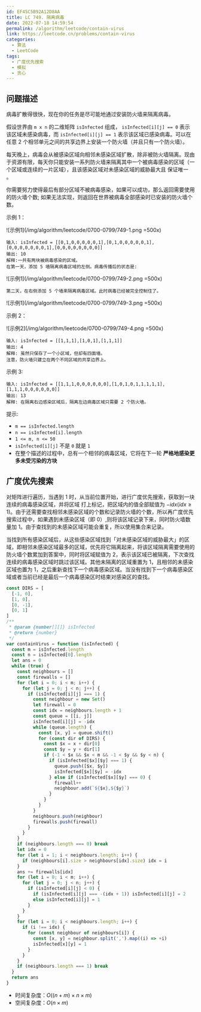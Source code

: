 ```yaml
---
id: EF45C5B92A12D8AA
title: LC 749. 隔离病毒
date: 2022-07-18 14:59:54
permalink: /algorithm/leetcode/contain-virus
link: https://leetcode.cn/problems/contain-virus
categories:
  - 算法
  - LeetCode
tags:
  - 广度优先搜索
  - 模拟
  - 贪心
---
```


<Level :type='3'/>

## 问题描述

病毒扩散得很快，现在你的任务是尽可能地通过安装防火墙来隔离病毒。

假设世界由 `m x n` 的二维矩阵 `isInfected` 组成， `isInfected[i][j] == 0` 表示该区域未感染病毒，而 `isInfected[i][j] == 1` 表示该区域已感染病毒。可以在任意 2 个相邻单元之间的共享边界上安装一个防火墙（并且只有一个防火墙）。

每天晚上，病毒会从被感染区域向相邻未感染区域扩散，除非被防火墙隔离。现由于资源有限，每天你只能安装一系列防火墙来隔离其中一个被病毒感染的区域（一个区域或连续的一片区域），且该感染区域对未感染区域的威胁最大且 保证唯一 。

你需要努力使得最后有部分区域不被病毒感染，如果可以成功，那么返回需要使用的防火墙个数; 如果无法实现，则返回在世界被病毒全部感染时已安装的防火墙个数。

示例 1：

![示例1](/img/algorithm/leetcode/0700-0799/749-1.png =500x)

```text
输入: isInfected = [[0,1,0,0,0,0,0,1],[0,1,0,0,0,0,0,1],[0,0,0,0,0,0,0,1],[0,0,0,0,0,0,0,0]]
输出: 10
解释:一共有两块被病毒感染的区域。
在第一天，添加 5 墙隔离病毒区域的左侧。病毒传播后的状态是:
```

![示例1](/img/algorithm/leetcode/0700-0799/749-2.png =500x)

```none
第二天，在右侧添加 5 个墙来隔离病毒区域。此时病毒已经被完全控制住了。
```

![示例1](/img/algorithm/leetcode/0700-0799/749-3.png =500x)

示例 2：

![示例2](/img/algorithm/leetcode/0700-0799/749-4.png =500x)

```text
输入: isInfected = [[1,1,1],[1,0,1],[1,1,1]]
输出: 4
解释: 虽然只保存了一个小区域，但却有四面墙。
注意，防火墙只建立在两个不同区域的共享边界上。
```

示例 3:

```text
输入: isInfected = [[1,1,1,0,0,0,0,0,0],[1,0,1,0,1,1,1,1,1],[1,1,1,0,0,0,0,0,0]]
输出: 13
解释: 在隔离右边感染区域后，隔离左边病毒区域只需要 2 个防火墙。
```

提示:

- `m == isInfected.length`
- `n == isInfected[i].length`
- `1 <= m, n <= 50`
- `isInfected[i][j]` 不是 `0` 就是 `1`
- 在整个描述的过程中，总有一个相邻的病毒区域，它将在下一轮 **严格地感染更多未受污染的方块**

## 广度优先搜索

对矩阵进行遍历，当遇到 $1$ 时，从当前位置开始，进行广度优先搜索，获取到一块连续的病毒感染区域，并将区域
打上标记，把区域内的值全部赋值为 $-idx(idx \geq 1)$。由于还需要查找相邻未感染区域的个数和记录防火墙的个数，所以再广度优先搜索过程中，如果遇到未感染区域（即 $0$）,则将该区域记录下来，同时防火墙数量加 $1$。由于查找到的未感染区域可能会重复，所以使用集合来记录。

当找到所有感染区域后，从这些感染区域找到「对未感染区域的威胁最大」的区域，即相邻未感染区域最多的区域，优先将它隔离起来，将该区域隔离需要使用的防火墙个数累加到答案中，同时将区域赋值为 $2$，表示该区域已被隔离，下次查找连续的病毒感染区域时跳过该区域。其他未隔离的区域重置为 $1$，且相邻的未感染区域也置为 $1$，之后重新查找下一个病毒感染区域。当没有找到下一个病毒感染区域或者当前已经是最后一个病毒感染区时结束对感染区的查找。

```javascript
const DIRS = [
  [-1, 0],
  [1, 0],
  [0, -1],
  [0, 1]
]
/**
 * @param {number[][]} isInfected
 * @return {number}
 */
var containVirus = function (isInfected) {
  const m = isInfected.length
  const n = isInfected[0].length
  let ans = 0
  while (true) {
    const neighbours = []
    const firewalls = []
    for (let i = 0; i < m; i++) {
      for (let j = 0; j < n; j++) {
        if (isInfected[i][j] === 1) {
          const neighbour = new Set()
          let firewall = 0
          const idx = neighbours.length + 1
          const queue = [[i, j]]
          isInfected[i][j] = -idx
          while (queue.length) {
            const [x, y] = queue.shift()
            for (const dir of DIRS) {
              const $x = x + dir[0]
              const $y = y + dir[1]
              if (-1 < $x && $x < m && -1 < $y && $y < n) {
                if (isInfected[$x][$y] === 1) {
                  queue.push([$x, $y])
                  isInfected[$x][$y] = -idx
                } else if (isInfected[$x][$y] === 0) {
                  firewall++
                  neighbour.add(`${$x},${$y}`)
                }
              }
            }
          }
          neighbours.push(neighbour)
          firewalls.push(firewall)
        }
      }
    }
    if (neighbours.length === 0) break
    let idx = 0
    for (let i = 1; i < neighbours.length; i++) {
      if (neighbours[i].size > neighbours[idx].size) idx = i
    }
    ans += firewalls[idx]
    for (let i = 0; i < m; i++) {
      for (let j = 0; j < n; j++) {
        if (isInfected[i][j] < 0) {
          if (isInfected[i][j] === -(idx + 1)) isInfected[i][j] = 2
          else isInfected[i][j] = 1
        }
      }
    }
    for (let i = 0; i < neighbours.length; i++) {
      if (i !== idx) {
        for (const neighbour of neighbours[i]) {
          const [x, y] = neighbour.split(',').map((i) => +i)
          isInfected[x][y] = 1
        }
      }
    }
    if (neighbours.length === 1) break
  }
  return ans
}
```

- 时间复杂度：$O((n + m) \times n \times m)$
- 空间复杂度：$O(n \times m)$
